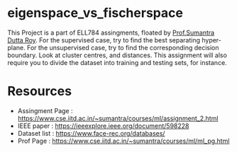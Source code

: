 # eigenspace_vs_fischerspace
This Project is a part of ELL784 assingments, floated by [Prof.Sumantra Dutta Roy](https://www.cse.iitd.ac.in/~sumantra/).
For the supervised case, try to find the best separating hyper-plane. For the unsupervised case, try to find the corresponding decision boundary. Look at cluster centres, and distances. This assignment will also require you to divide the dataset into training and testing sets, for instance.
# Resources
- Assingment Page : https://www.cse.iitd.ac.in/~sumantra/courses/ml/assignment_2.html
- IEEE paper : https://ieeexplore.ieee.org/document/598228
- Dataset list : https://www.face-rec.org/databases/
- Prof Page : https://www.cse.iitd.ac.in/~sumantra/courses/ml/ml_pg.html

